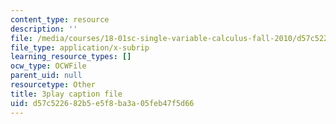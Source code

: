 ```yaml
---
content_type: resource
description: ''
file: /media/courses/18-01sc-single-variable-calculus-fall-2010/d57c522682b5e5f8ba3a05feb47f5d66_kCPVBl953eY.srt
file_type: application/x-subrip
learning_resource_types: []
ocw_type: OCWFile
parent_uid: null
resourcetype: Other
title: 3play caption file
uid: d57c5226-82b5-e5f8-ba3a-05feb47f5d66
---
```

